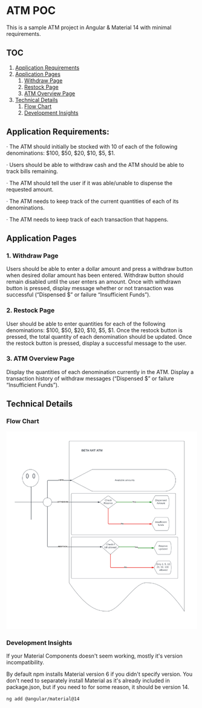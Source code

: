 # ATM POC
This is a sample ATM project in Angular & Material 14 with minimal requirements.

## TOC
1. [Application Requirements](#application-requirements)
2. [Application Pages](#application-pages)
    1. [Withdraw Page](#1-withdraw-page)
    2. [Restock Page](#2-restock-page)
    3. [ATM Overview Page](#3-atm-overview-page)
3. [Technical Details](#technical-details)
    1. [Flow Chart](#flow-chart)
    2. [Development Insights](#development-insights)
## Application Requirements:

·       The ATM should initially be stocked with 10 of each of the following denominations: $100, $50, $20, $10, $5, $1.

·       Users should be able to withdraw cash and the ATM should be able to track bills remaining.

·       The ATM should tell the user if it was able/unable to dispense the requested amount.

·       The ATM needs to keep track of the current quantities of each of its denominations.

·       The ATM needs to keep track of each transaction that happens.

 

## Application Pages

### 1. Withdraw Page 
Users should be able to enter a dollar amount and press a withdraw button when desired dollar amount has been entered.
Withdraw button should remain disabled until the user enters an amount.
Once with withdrawn button is pressed, display message whether or not transaction was successful (“Dispensed $<amount>” or failure “Insufficient Funds”).
 

### 2. Restock Page 
User should be able to enter quantities for each of the following denominations: $100, $50, $20, $10, $5, $1.
Once the restock button is pressed, the total quantity of each denomination should be updated.
Once the restock button is pressed, display a successful message to the user.
 

### 3. ATM Overview Page 
Display the quantities of each denomination currently in the ATM.
Display a transaction history of withdraw messages (“Dispensed $<amount>” or failure “Insufficient Funds”).

## Technical Details
### Flow Chart
![Flow chart showing the main flows](<flow-chart.png>)


### Development Insights

If your Material Components doesn't seem working, mostly it's version incompatibility.

By default npm installs Material version 6 if you didn't specify version. You don't need to separately install Material as it's already included in package.json, but if you need to for some reason, it should be version 14.

```
ng add @angular/material@14
```

